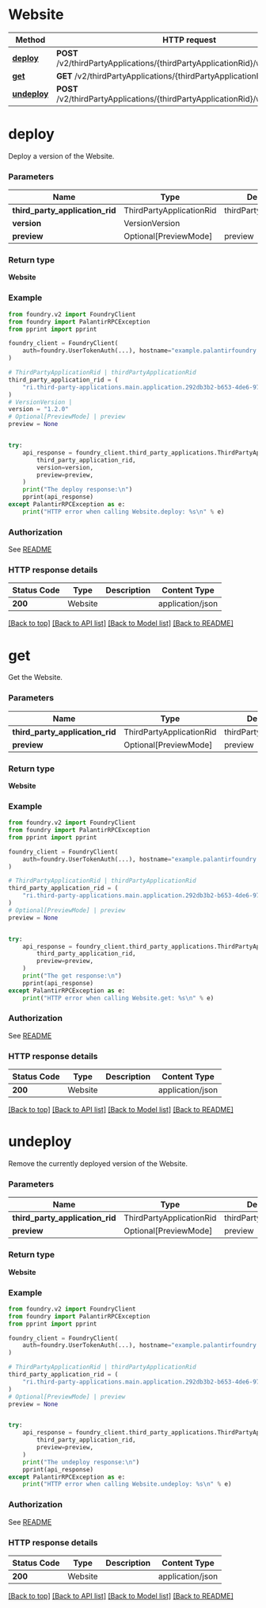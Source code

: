 # Website

Method | HTTP request |
------------- | ------------- |
[**deploy**](#deploy) | **POST** /v2/thirdPartyApplications/{thirdPartyApplicationRid}/website/deploy |
[**get**](#get) | **GET** /v2/thirdPartyApplications/{thirdPartyApplicationRid}/website |
[**undeploy**](#undeploy) | **POST** /v2/thirdPartyApplications/{thirdPartyApplicationRid}/website/undeploy |

# **deploy**
Deploy a version of the Website.

### Parameters

Name | Type | Description  | Notes |
------------- | ------------- | ------------- | ------------- |
**third_party_application_rid** | ThirdPartyApplicationRid | thirdPartyApplicationRid |  |
**version** | VersionVersion |  |  |
**preview** | Optional[PreviewMode] | preview | [optional] |

### Return type
**Website**

### Example

```python
from foundry.v2 import FoundryClient
from foundry import PalantirRPCException
from pprint import pprint

foundry_client = FoundryClient(
    auth=foundry.UserTokenAuth(...), hostname="example.palantirfoundry.com"
)

# ThirdPartyApplicationRid | thirdPartyApplicationRid
third_party_application_rid = (
    "ri.third-party-applications.main.application.292db3b2-b653-4de6-971c-7e97a7b881d6"
)
# VersionVersion |
version = "1.2.0"
# Optional[PreviewMode] | preview
preview = None


try:
    api_response = foundry_client.third_party_applications.ThirdPartyApplication.Website.deploy(
        third_party_application_rid,
        version=version,
        preview=preview,
    )
    print("The deploy response:\n")
    pprint(api_response)
except PalantirRPCException as e:
    print("HTTP error when calling Website.deploy: %s\n" % e)

```



### Authorization

See [README](../../../README.md#authorization)

### HTTP response details
| Status Code | Type        | Description | Content Type |
|-------------|-------------|-------------|------------------|
**200** | Website  |  | application/json |

[[Back to top]](#) [[Back to API list]](../../../README.md#apis-v2-link) [[Back to Model list]](../../../README.md#models-v2-link) [[Back to README]](../../../README.md)

# **get**
Get the Website.

### Parameters

Name | Type | Description  | Notes |
------------- | ------------- | ------------- | ------------- |
**third_party_application_rid** | ThirdPartyApplicationRid | thirdPartyApplicationRid |  |
**preview** | Optional[PreviewMode] | preview | [optional] |

### Return type
**Website**

### Example

```python
from foundry.v2 import FoundryClient
from foundry import PalantirRPCException
from pprint import pprint

foundry_client = FoundryClient(
    auth=foundry.UserTokenAuth(...), hostname="example.palantirfoundry.com"
)

# ThirdPartyApplicationRid | thirdPartyApplicationRid
third_party_application_rid = (
    "ri.third-party-applications.main.application.292db3b2-b653-4de6-971c-7e97a7b881d6"
)
# Optional[PreviewMode] | preview
preview = None


try:
    api_response = foundry_client.third_party_applications.ThirdPartyApplication.Website.get(
        third_party_application_rid,
        preview=preview,
    )
    print("The get response:\n")
    pprint(api_response)
except PalantirRPCException as e:
    print("HTTP error when calling Website.get: %s\n" % e)

```



### Authorization

See [README](../../../README.md#authorization)

### HTTP response details
| Status Code | Type        | Description | Content Type |
|-------------|-------------|-------------|------------------|
**200** | Website  |  | application/json |

[[Back to top]](#) [[Back to API list]](../../../README.md#apis-v2-link) [[Back to Model list]](../../../README.md#models-v2-link) [[Back to README]](../../../README.md)

# **undeploy**
Remove the currently deployed version of the Website.

### Parameters

Name | Type | Description  | Notes |
------------- | ------------- | ------------- | ------------- |
**third_party_application_rid** | ThirdPartyApplicationRid | thirdPartyApplicationRid |  |
**preview** | Optional[PreviewMode] | preview | [optional] |

### Return type
**Website**

### Example

```python
from foundry.v2 import FoundryClient
from foundry import PalantirRPCException
from pprint import pprint

foundry_client = FoundryClient(
    auth=foundry.UserTokenAuth(...), hostname="example.palantirfoundry.com"
)

# ThirdPartyApplicationRid | thirdPartyApplicationRid
third_party_application_rid = (
    "ri.third-party-applications.main.application.292db3b2-b653-4de6-971c-7e97a7b881d6"
)
# Optional[PreviewMode] | preview
preview = None


try:
    api_response = foundry_client.third_party_applications.ThirdPartyApplication.Website.undeploy(
        third_party_application_rid,
        preview=preview,
    )
    print("The undeploy response:\n")
    pprint(api_response)
except PalantirRPCException as e:
    print("HTTP error when calling Website.undeploy: %s\n" % e)

```



### Authorization

See [README](../../../README.md#authorization)

### HTTP response details
| Status Code | Type        | Description | Content Type |
|-------------|-------------|-------------|------------------|
**200** | Website  |  | application/json |

[[Back to top]](#) [[Back to API list]](../../../README.md#apis-v2-link) [[Back to Model list]](../../../README.md#models-v2-link) [[Back to README]](../../../README.md)


